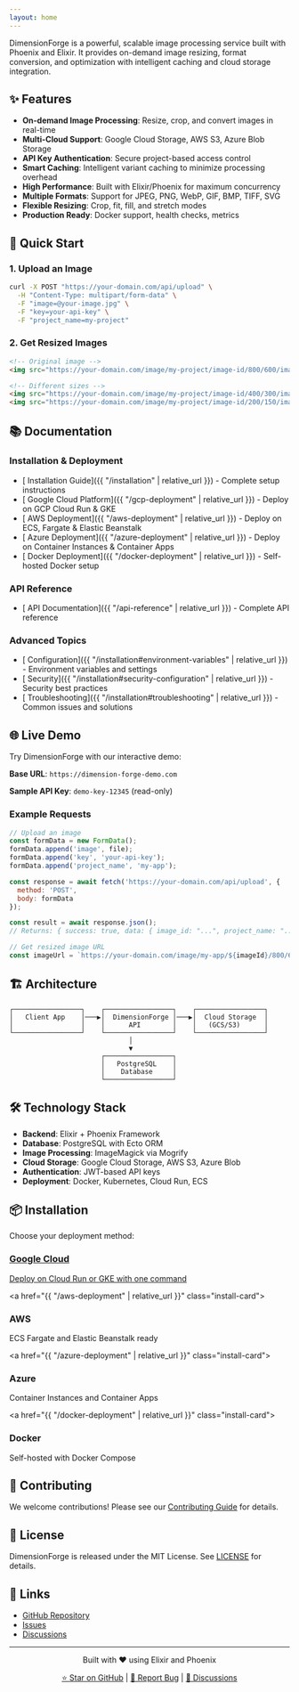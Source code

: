 ```yaml
---
layout: home
---
```


DimensionForge is a powerful, scalable image processing service built with Phoenix and Elixir. It provides on-demand image resizing, format conversion, and optimization with intelligent caching and cloud storage integration.

## ✨ Features

- **<iconify-icon icon="material-symbols:rocket-launch"></iconify-icon> On-demand Image Processing**: Resize, crop, and convert images in real-time
- **<iconify-icon icon="material-symbols:cloud"></iconify-icon> Multi-Cloud Support**: Google Cloud Storage, AWS S3, Azure Blob Storage
- **<iconify-icon icon="material-symbols:security"></iconify-icon> API Key Authentication**: Secure project-based access control
- **<iconify-icon icon="material-symbols:cached"></iconify-icon> Smart Caching**: Intelligent variant caching to minimize processing overhead
- **<iconify-icon icon="material-symbols:bolt"></iconify-icon> High Performance**: Built with Elixir/Phoenix for maximum concurrency
- **<iconify-icon icon="material-symbols:image"></iconify-icon> Multiple Formats**: Support for JPEG, PNG, WebP, GIF, BMP, TIFF, SVG
- **<iconify-icon icon="material-symbols:tune"></iconify-icon> Flexible Resizing**: Crop, fit, fill, and stretch modes
- **<iconify-icon icon="material-symbols:verified"></iconify-icon> Production Ready**: Docker support, health checks, metrics

## 🚀 Quick Start

### 1. Upload an Image

```bash
curl -X POST "https://your-domain.com/api/upload" \
  -H "Content-Type: multipart/form-data" \
  -F "image=@your-image.jpg" \
  -F "key=your-api-key" \
  -F "project_name=my-project"
```

### 2. Get Resized Images

```html
<!-- Original image -->
<img src="https://your-domain.com/image/my-project/image-id/800/600/image.webp" />

<!-- Different sizes -->
<img src="https://your-domain.com/image/my-project/image-id/400/300/image.webp" />
<img src="https://your-domain.com/image/my-project/image-id/200/150/image.jpg" />
```

## 📚 Documentation

### Installation & Deployment
- [<iconify-icon icon="material-symbols:construction"></iconify-icon> Installation Guide]({{ "/installation" | relative_url }}) - Complete setup instructions
- [<iconify-icon icon="logos:google-cloud"></iconify-icon> Google Cloud Platform]({{ "/gcp-deployment" | relative_url }}) - Deploy on GCP Cloud Run & GKE
- [<iconify-icon icon="logos:aws"></iconify-icon> AWS Deployment]({{ "/aws-deployment" | relative_url }}) - Deploy on ECS, Fargate & Elastic Beanstalk  
- [<iconify-icon icon="logos:microsoft-azure"></iconify-icon> Azure Deployment]({{ "/azure-deployment" | relative_url }}) - Deploy on Container Instances & Container Apps
- [<iconify-icon icon="logos:docker-icon"></iconify-icon> Docker Deployment]({{ "/docker-deployment" | relative_url }}) - Self-hosted Docker setup

### API Reference
- [<iconify-icon icon="material-symbols:api"></iconify-icon> API Documentation]({{ "/api-reference" | relative_url }}) - Complete API reference

### Advanced Topics
- [<iconify-icon icon="material-symbols:settings"></iconify-icon> Configuration]({{ "/installation#environment-variables" | relative_url }}) - Environment variables and settings
- [<iconify-icon icon="material-symbols:shield"></iconify-icon> Security]({{ "/installation#security-configuration" | relative_url }}) - Security best practices
- [<iconify-icon icon="material-symbols:build"></iconify-icon> Troubleshooting]({{ "/installation#troubleshooting" | relative_url }}) - Common issues and solutions

## 🌐 Live Demo

Try DimensionForge with our interactive demo:

**Base URL**: `https://dimension-forge-demo.com`

**Sample API Key**: `demo-key-12345` (read-only)

### Example Requests

```javascript
// Upload an image
const formData = new FormData();
formData.append('image', file);
formData.append('key', 'your-api-key');
formData.append('project_name', 'my-app');

const response = await fetch('https://your-domain.com/api/upload', {
  method: 'POST',
  body: formData
});

const result = await response.json();
// Returns: { success: true, data: { image_id: "...", project_name: "...", ... } }
```

```javascript
// Get resized image URL
const imageUrl = `https://your-domain.com/image/my-app/${imageId}/800/600/photo.webp`;
```

## 🏗️ Architecture

```
┌─────────────────┐    ┌─────────────────┐    ┌─────────────────┐
│   Client App    │───▶│  DimensionForge │───▶│  Cloud Storage  │
│                 │    │      API        │    │   (GCS/S3)      │
└─────────────────┘    └─────────────────┘    └─────────────────┘
                              │
                              ▼
                       ┌─────────────────┐
                       │   PostgreSQL    │
                       │    Database     │
                       └─────────────────┘
```

## 🛠️ Technology Stack

- **Backend**: Elixir + Phoenix Framework
- **Database**: PostgreSQL with Ecto ORM
- **Image Processing**: ImageMagick via Mogrify
- **Cloud Storage**: Google Cloud Storage, AWS S3, Azure Blob
- **Authentication**: JWT-based API keys
- **Deployment**: Docker, Kubernetes, Cloud Run, ECS

## 📦 Installation

Choose your deployment method:

<div class="installation-grid">
  <a href="{{ "/gcp-deployment" | relative_url }}" class="install-card">
    <h3><iconify-icon icon="logos:google-cloud"></iconify-icon> Google Cloud</h3>
    <p>Deploy on Cloud Run or GKE with one command</p>
  </a>
  
  <a href="{{ "/aws-deployment" | relative_url }}" class="install-card">
    <h3><iconify-icon icon="logos:aws"></iconify-icon> AWS</h3>
    <p>ECS Fargate and Elastic Beanstalk ready</p>
  </a>
  
  <a href="{{ "/azure-deployment" | relative_url }}" class="install-card">
    <h3><iconify-icon icon="logos:microsoft-azure"></iconify-icon> Azure</h3>
    <p>Container Instances and Container Apps</p>
  </a>
  
  <a href="{{ "/docker-deployment" | relative_url }}" class="install-card">
    <h3><iconify-icon icon="logos:docker-icon"></iconify-icon> Docker</h3>
    <p>Self-hosted with Docker Compose</p>
  </a>
</div>

## 🤝 Contributing

We welcome contributions! Please see our [Contributing Guide](contributing.md) for details.

## 📄 License

DimensionForge is released under the MIT License. See [LICENSE](https://github.com/liuspatt/dimension-forge/blob/main/LICENSE) for details.

## 🔗 Links

- [GitHub Repository](https://github.com/liuspatt/dimension-forge)
- [Issues](https://github.com/liuspatt/dimension-forge/issues)
- [Discussions](https://github.com/liuspatt/dimension-forge/discussions)

---

<div align="center">
  <p>Built with ❤️ using Elixir and Phoenix</p>
  <p>
    <a href="https://github.com/liuspatt/dimension-forge">⭐ Star on GitHub</a> |
    <a href="https://github.com/liuspatt/dimension-forge/issues">🐛 Report Bug</a> |
    <a href="https://github.com/liuspatt/dimension-forge/discussions">💬 Discussions</a>
  </p>
</div>